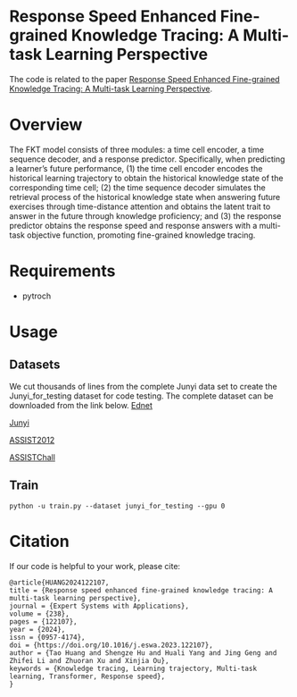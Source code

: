 # Response Speed Enhanced Fine-grained Knowledge Tracing: A Multi-task Learning Perspective
The code is related to the paper [Response Speed Enhanced Fine-grained Knowledge Tracing: A Multi-task Learning Perspective](https://www.sciencedirect.com/science/article/abs/pii/S095741742302609X).

# Overview

The FKT model consists of three modules: a time cell encoder, a time sequence decoder, and a response predictor. Specifically, when predicting a learner’s future performance, (1) the time cell encoder encodes the historical learning trajectory to obtain the historical knowledge state of the corresponding time cell; (2) the time sequence decoder simulates the retrieval process of the historical knowledge state when answering future exercises through time-distance attention and obtains the latent trait to answer in the future through knowledge proficiency; and (3) the response predictor obtains the response speed and response answers with a multi-task objective function, promoting fine-grained knowledge tracing.

# Requirements

- pytroch

# Usage

## Datasets
We cut thousands of lines from the complete Junyi data set to create the Junyi_for_testing dataset for code testing.
The complete dataset can be downloaded from the link below.
[Ednet](http://ednet-leaderboard.s3-website-ap-northeast-1.amazonaws.com/)

[Junyi](https://pslcdatashop.web.cmu.edu/DatasetInfo?datasetId=1198/)

[ASSIST2012](https://sites.google.com/site/assistmentsdata/2012-13-school-data-withaffect)

[ASSISTChall](https://sites.google.com/view/assistmentsdatamining/)

## Train
```
python -u train.py --dataset junyi_for_testing --gpu 0
```

# Citation
If our code is helpful to your work, please cite:
```
@article{HUANG2024122107,
title = {Response speed enhanced fine-grained knowledge tracing: A multi-task learning perspective},
journal = {Expert Systems with Applications},
volume = {238},
pages = {122107},
year = {2024},
issn = {0957-4174},
doi = {https://doi.org/10.1016/j.eswa.2023.122107},
author = {Tao Huang and Shengze Hu and Huali Yang and Jing Geng and Zhifei Li and Zhuoran Xu and Xinjia Ou},
keywords = {Knowledge tracing, Learning trajectory, Multi-task learning, Transformer, Response speed},
}
```

